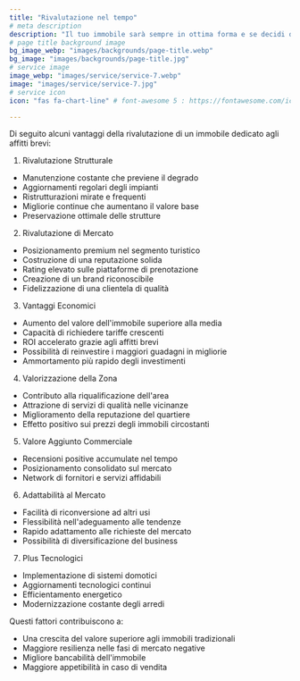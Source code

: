 ```yaml
---
title: "Rivalutazione nel tempo"
# meta description
description: "Il tuo immobile sarà sempre in ottima forma e se decidi di venderlo avrà in allegato una rendita che ne alza il valore di mercato."
# page title background image
bg_image_webp: "images/backgrounds/page-title.webp"
bg_image: "images/backgrounds/page-title.jpg"
# service image
image_webp: "images/service/service-7.webp"
image: "images/service/service-7.jpg"
# service icon
icon: "fas fa-chart-line" # font-awesome 5 : https://fontawesome.com/icons/

---
```


Di seguito alcuni vantaggi della rivalutazione di un immobile dedicato agli affitti brevi:

1. Rivalutazione Strutturale
- Manutenzione costante che previene il degrado
- Aggiornamenti regolari degli impianti
- Ristrutturazioni mirate e frequenti
- Migliorie continue che aumentano il valore base
- Preservazione ottimale delle strutture

2. Rivalutazione di Mercato
- Posizionamento premium nel segmento turistico
- Costruzione di una reputazione solida
- Rating elevato sulle piattaforme di prenotazione
- Creazione di un brand riconoscibile
- Fidelizzazione di una clientela di qualità

3. Vantaggi Economici
- Aumento del valore dell'immobile superiore alla media
- Capacità di richiedere tariffe crescenti
- ROI accelerato grazie agli affitti brevi
- Possibilità di reinvestire i maggiori guadagni in migliorie
- Ammortamento più rapido degli investimenti

4. Valorizzazione della Zona
- Contributo alla riqualificazione dell'area
- Attrazione di servizi di qualità nelle vicinanze
- Miglioramento della reputazione del quartiere
- Effetto positivo sui prezzi degli immobili circostanti

5. Valore Aggiunto Commerciale
- Recensioni positive accumulate nel tempo
- Posizionamento consolidato sul mercato
- Network di fornitori e servizi affidabili

6. Adattabilità al Mercato
- Facilità di riconversione ad altri usi
- Flessibilità nell'adeguamento alle tendenze
- Rapido adattamento alle richieste del mercato
- Possibilità di diversificazione del business

7. Plus Tecnologici
- Implementazione di sistemi domotici
- Aggiornamenti tecnologici continui
- Efficientamento energetico
- Modernizzazione costante degli arredi

Questi fattori contribuiscono a:
- Una crescita del valore superiore agli immobili tradizionali
- Maggiore resilienza nelle fasi di mercato negative
- Migliore bancabilità dell'immobile
- Maggiore appetibilità in caso di vendita
